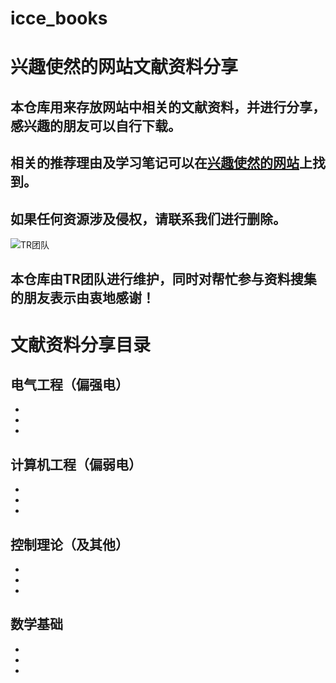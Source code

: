 # icce_books
# 兴趣使然的网站文献资料分享
## 本仓库用来存放网站中相关的文献资料，并进行分享，感兴趣的朋友可以自行下载。  
## 相关的推荐理由及学习笔记可以在[兴趣使然的网站](http://www.icce.top)上找到。
## 如果任何资源涉及侵权，请联系我们进行删除。    
![TR团队](http://www.icce.top/wp-content/uploads/2020/06/TR.jpg)
## 本仓库由TR团队进行维护，同时对帮忙参与资料搜集的朋友表示由衷地感谢！
# 文献资料分享目录
## 电气工程（偏强电）
*
*
*
## 计算机工程（偏弱电）
*
*
*
## 控制理论（及其他）
*
*
*
## 数学基础
*
*
*
